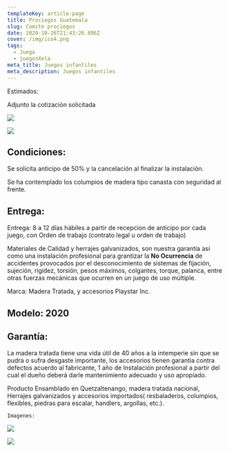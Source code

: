 ```yaml
---
templateKey: article-page
title: Prociegos Guatemala
slug: Comite prociegos
date: 2020-10-26T21:43:26.896Z
cover: /img/ico4.png
tags:
  - Juega
  - juegosXela
meta_title: Juegos infantiles
meta_description: Juegos infantiles
---
```

Estimados:

Adjunto la cotización solicitada

![](/img/pasaargollamed.jpg)

![](/img/tarco.jpg)

## **Condiciones:**

Se solicita anticipo de 50% y la cancelación al finalizar la instalación.

Se ha contemplado los columpios de madera tipo canasta con seguridad al frente.

## Entrega:

Entrega: 8 a 12 días hábiles a partir de recepcion de anticipo por cada juego, con Orden de trabajo (contrato legal u orden de trabajo)

Materiales de Calidad y herrajes galvanizados, son nuestra garantía así como una instalación profesional para grantizar la **No Ocurrencia** de accidentes provocados por el desconocimiento de sistemas de fijación, sujeción, rigidez, torsión, pesos máximos, colgantes, torque, palanca, entre otras fuerzas mecánicas que ocurren en un juego de uso múltiple.

Marca: Madera Tratada, y accesorios Playstar Inc.

## Modelo: 2020

## Garantía:

La madera tratada tiene una vida útil de 40 años a la intemperie sin que se pudra o sufra desgaste importante, los accesorios tienen garantia contra defectos acuerdo al fabricante, 1 año de Instalación profesional a partir del cual el dueño deberá darle mantenimiento adecuado y uso apropiado.  

Producto Ensamblado en Quetzaltenango, madera tratada nacional, Herrajes galvanizados y accesorios importados( resbaladeros, columpios, flexibles, piedras para escalar, handlers, argollas, etc.).

`Imagenes:`

![](/img/img_20170703_133928.jpg)

![](/img/img_20170703_134007.jpg)
